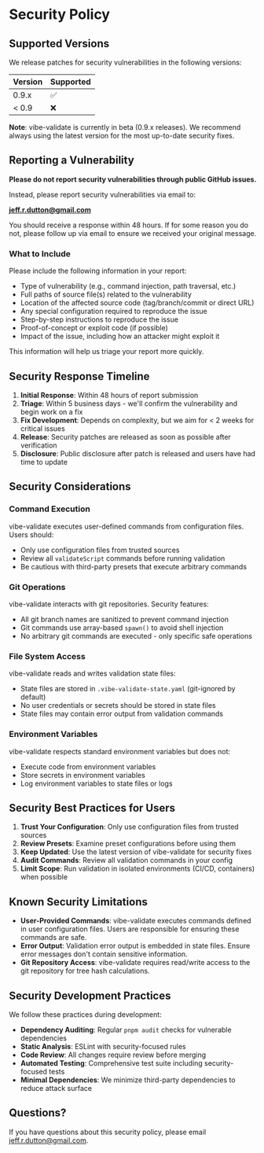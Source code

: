 # Security Policy

## Supported Versions

We release patches for security vulnerabilities in the following versions:

| Version | Supported          |
| ------- | ------------------ |
| 0.9.x   | :white_check_mark: |
| < 0.9   | :x:                |

**Note**: vibe-validate is currently in beta (0.9.x releases). We recommend always using the latest version for the most up-to-date security fixes.

## Reporting a Vulnerability

**Please do not report security vulnerabilities through public GitHub issues.**

Instead, please report security vulnerabilities via email to:

**jeff.r.dutton@gmail.com**

You should receive a response within 48 hours. If for some reason you do not, please follow up via email to ensure we received your original message.

### What to Include

Please include the following information in your report:

- Type of vulnerability (e.g., command injection, path traversal, etc.)
- Full paths of source file(s) related to the vulnerability
- Location of the affected source code (tag/branch/commit or direct URL)
- Any special configuration required to reproduce the issue
- Step-by-step instructions to reproduce the issue
- Proof-of-concept or exploit code (if possible)
- Impact of the issue, including how an attacker might exploit it

This information will help us triage your report more quickly.

## Security Response Timeline

1. **Initial Response**: Within 48 hours of report submission
2. **Triage**: Within 5 business days - we'll confirm the vulnerability and begin work on a fix
3. **Fix Development**: Depends on complexity, but we aim for < 2 weeks for critical issues
4. **Release**: Security patches are released as soon as possible after verification
5. **Disclosure**: Public disclosure after patch is released and users have had time to update

## Security Considerations

### Command Execution

vibe-validate executes user-defined commands from configuration files. Users should:

- Only use configuration files from trusted sources
- Review all `validateScript` commands before running validation
- Be cautious with third-party presets that execute arbitrary commands

### Git Operations

vibe-validate interacts with git repositories. Security features:

- All git branch names are sanitized to prevent command injection
- Git commands use array-based `spawn()` to avoid shell injection
- No arbitrary git commands are executed - only specific safe operations

### File System Access

vibe-validate reads and writes validation state files:

- State files are stored in `.vibe-validate-state.yaml` (git-ignored by default)
- No user credentials or secrets should be stored in state files
- State files may contain error output from validation commands

### Environment Variables

vibe-validate respects standard environment variables but does not:

- Execute code from environment variables
- Store secrets in environment variables
- Log environment variables to state files or logs

## Security Best Practices for Users

1. **Trust Your Configuration**: Only use configuration files from trusted sources
2. **Review Presets**: Examine preset configurations before using them
3. **Keep Updated**: Use the latest version of vibe-validate for security fixes
4. **Audit Commands**: Review all validation commands in your config
5. **Limit Scope**: Run validation in isolated environments (CI/CD, containers) when possible

## Known Security Limitations

- **User-Provided Commands**: vibe-validate executes commands defined in user configuration files. Users are responsible for ensuring these commands are safe.
- **Error Output**: Validation error output is embedded in state files. Ensure error messages don't contain sensitive information.
- **Git Repository Access**: vibe-validate requires read/write access to the git repository for tree hash calculations.

## Security Development Practices

We follow these practices during development:

- **Dependency Auditing**: Regular `pnpm audit` checks for vulnerable dependencies
- **Static Analysis**: ESLint with security-focused rules
- **Code Review**: All changes require review before merging
- **Automated Testing**: Comprehensive test suite including security-focused tests
- **Minimal Dependencies**: We minimize third-party dependencies to reduce attack surface

## Questions?

If you have questions about this security policy, please email jeff.r.dutton@gmail.com.
